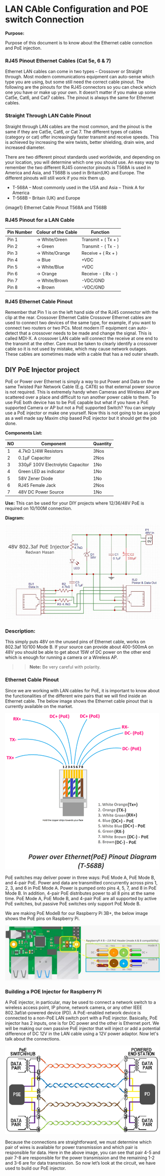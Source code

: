 # LAN CAble Configuration and POE switch Connection
**Purpose:**

Purpose of this document is to know about the Ethernet cable connction and PoE injection.


### RJ45 Pinout Ethernet Cables (Cat 5e, 6 & 7)

Ethernet LAN cables can come in two types – Crossover or Straight through. Most modern communications equipment can auto-sense which 
type you are using, but some still need the correct cable pinout. The following are the pinouts for the RJ45 connectors so you can 
check which one you have or make up your own. It doesn’t matter if you make up some Cat5e, Cat6, and Cat7 cables. The pinout is always 
the same for Ethernet cables.

### Straight Through LAN Cable Pinout

Straight through LAN cables are the most common, and the pinout is the same if they are Cat5e, Cat6, or Cat 7. The different types of
 cables (category or cat) offer increasingly faster transmit and receive speeds. This is achieved by increasing the wire twists, 
better shielding, drain wire, and increased diameter.

There are two different pinout standards used worldwide, and depending on your location, you will determine which one you should use.
An easy way to remember the two different RJ45 connector pinouts is T568A is used in America and Asia, and T568B is used in Britain(UK) and Europe. 
The different pinouts will still work if you mix them up.
* T-568A – Most commonly used in the USA and Asia – Think A for America
* T-568B – Britain (UK) and Europe

{image1}
Ethernet Cable Pinout T568A and T568B

### RJ45 Pinout for a LAN Cable
| Pin Number | Colour of the Cable | Function |
| --- | --- | --- |
| Pin 1 | → White/Green | Transmit + ( Tx + ) |
| Pin 2 | → Green | Transmit - ( Tx - )|
| Pin 3 | → White/Orange | Receive + ( Rx + ) |
| Pin 4 | → Blue | +VDC |
| Pin 5 | → White/Blue | +VDC |
| Pin 6 | → Orange | Receive - ( Rx - )|
| Pin 7 | → White/Brown | -VDC/GND |
| Pin 8 | → Brown | -VDC/GND |

### RJ45 Ethernet Cable Pinout
Remember that Pin 1 is on the left hand side of the RJ45 connector with the clip at the rear.
Crossover Ethernet Cable
Crossover Ethernet cables are used to connect two devices of the same type, for example, if you want to connect two routers or two PCs.
 Most modern IT equipment can auto-detect that a crossover needs to be made and change the signal. This is called MDI-X. 
A crossover LAN cable will connect the receive at one end to the transmit at the other. Care must be taken to clearly identify a 
crossover cable so it is not used by mistake, which may cause network outages. These cables are sometimes made with a cable that has a red outer sheath.

## DIY PoE Injector project
PoE or Power over Ethernet is simply a way to put Power and Data on the same Twisted Pair Network Cable (E.g. CAT6) so that external power source is not required. This is extremely handy when Cameras and Wireless AP are scattered over a place and difficult to run another power cable to them. To use PoE both device has to be PoE capable but what if you have a PoE supported Camera or AP but not a PoE supported Switch? You can simply use a PoE injector or make one yourself. Now this is not going to be as good as a well made say Maxim chip based PoE injector but it should get the job done.

**Components List:**

|NO | Component | Quantity |
|---|---|---|
| 1 | 4.7kΩ 1/4W Resistors | 3Nos |
| 2 | 0.1µF Capacitor | 2Nos |
| 3 | 330µF 100V Electrolytic Capacitor |	1No |
| 4 | Green LED as indicator | 1No |
| 5 | 58V Zener Diode | 1No |
| 6 | RJ45 Female Jack | 2Nos |
| 7 | 48V DC Power Source | 1No |

**Use:**
This can be used for your DIY projects where 12/36/48V PoE is required on 10/100M connection.

**Diagram:**

![image](images/2.1.jpg)
 
### Description:
This simply puts 48V on the unused pins of Ethernet cable, works on 802.3af 10/100 Mode B. If your source can provide about 400-500mA on 48V you should be able to get about 15W of DC power on the other end which is enough for running a camera or a Wireless AP.

>>**Note:**
Be very careful with polarity.


### Ethernet Cable Pinout
Since we are working with LAN cables for PoE, it is important to know about the functionalities of the different wire pairs that we will find inside an Ethernet cable. The below image shows the Ethernet cable pinout that is currently available on the market.

![image](images/2.2.png)
 

PoE switches may deliver power in three ways: PoE Mode A, PoE Mode B, and 4-pair PoE. Power and data are transmitted concurrently 
across pins 1, 2, 3, and 6 in PoE Mode A. Power is pumped onto pins 4, 5, 7, and 8 in PoE Mode B. In addition, 4-pair PoE distributes 
power to all 8 pins at the same time. PoE Mode A, PoE Mode B, and 4-pair PoE are all supported by active PoE switches, but passive PoE 
switches only support PoE Mode B.

We are making PoE ModeB for our Raspberry Pi 3B+, the below image shows the PoE pins on Raspberry Pi.

![image](images/2.3.jpg)
 
### Building a POE Injector for Raspberry Pi
A PoE injector, in particular, may be used to connect a network switch to a wireless access point, IP phone, network camera, or any 
other IEEE 802.3af/at-powered device (PD). A PoE-enabled network device is connected to a non-PoE LAN switch port with a PoE injector.
Basically, PoE injector has 2 inputs, one is for DC power and the other is Ethernet port. We will be making our own passive PoE injector that will inject or add a potential difference of DC 12V in the LAN cable using a 12V power adaptor. Now let's talk about the connections.

![image](images/2.4.png)
 
Because the connections are straightforward, we must determine which pair of wires is available for power transmission and which pair is responsible for data. 
Here in the above image, you can see that pair 4-5 and pair 7-8 are responsible for the power transmission and the remaining 1-2 and 3-6 are for data transmission. So now let’s look at the circuit, we have used to build our PoE injector.